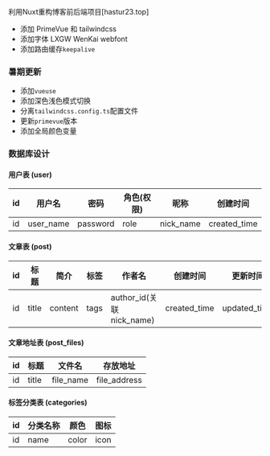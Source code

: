 利用Nuxt重构博客前后端项目[hastur23.top]

- 添加 PrimeVue 和 tailwindcss
- 添加字体 LXGW WenKai webfont
- 添加路由缓存`keepalive`

### 暑期更新
- 添加`vueuse`
- 添加深色浅色模式切换
- 分离`tailwindcss.config.ts`配置文件
- 更新`primevue`版本
- 添加全局颜色变量

### 数据库设计
#### 用户表 (user)
| id | 用户名 | 密码 | 角色(权限) | 昵称 | 创建时间 |
| --- | --- | --- | --- | --- | --- |
| id | user_name | password | role | nick_name | created_time |

#### 文章表 (post)
| id | 标题 | 简介 | 标签 | 作者名 | 创建时间 | 更新时间 | 
| --- | --- | --- | --- | --- | --- | --- |
| id | title | content | tags | author_id(关联nick_name) | created_time | updated_time |

#### 文章地址表 (post_files)
| id | 标题 | 文件名 | 存放地址 |
| --- | --- | --- | --- |
| id | title | file_name | file_address |

#### 标签分类表 (categories)
| id | 分类名称 | 颜色 | 图标 |
| --- | --- | --- | --- |
| id | name | color | icon |
